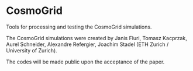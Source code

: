 # CosmoGrid

Tools for processing and testing the CosmoGrid simulations.

The CosmoGrid simulations were created by Janis Fluri, Tomasz Kacprzak, Aurel Schneider, Alexandre Refergier, Joachim Stadel (ETH Zurich / University of Zurich). 

The codes will be made public upon the acceptance of the paper.


